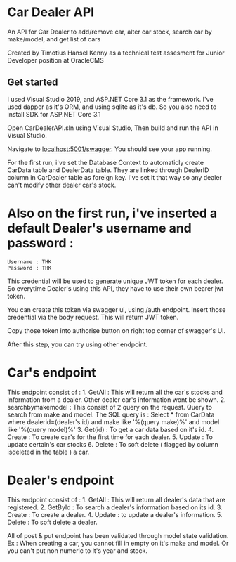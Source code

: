 # Car Dealer API

An API for Car Dealer to add/remove car, alter car stock, search car by make/model, and get list of cars

Created by Timotius Hansel Kenny as a technical test assesment for Junior Developer position at OracleCMS

## Get started

I used Visual Studio 2019, and ASP.NET Core 3.1 as the framework. 
I've used dapper as it's ORM, and using sqlite as it's db.
So you also need to install SDK for ASP.NET Core 3.1

Open CarDealerAPI.sln using Visual Studio,
Then build and run the API in Visual Studio.

Navigate to [localhost:5001/swagger](https://localhost:5001/swagger). 
You should see your app running. 

For the first run, i've set the Database Context to automaticly create 
CarData table and DealerData table. They are linked through DealerID column in CarDealer table as foreign key.
I've set it that way so any dealer can't modify other dealer car's stock.
# Also on the first run, i've inserted a default Dealer's username and password :

    Username : THK
    Password : THK

This credential will be used to generate unique JWT token for each dealer. So everytime Dealer's using this API, they have to use
their own bearer jwt token.

You can create this token via swagger ui, using /auth endpoint. 
Insert those credential via the body request.
This will return JWT token.

Copy those token into authorise button on right top corner of swagger's UI.

After this step, you can try using other endpoint.

# Car's endpoint

This endpoint consist of :
    1. GetAll : This will return all the car's stocks and information from a dealer. Other dealer car's information wont be shown.
    2. searchbymakemodel : This consist of 2 query on the request. Query to search from make and model.
        The SQL query is : Select * from CarData where dealerid=(dealer's id) and make like '%(query make)%' and model like '%(query model)%'
    3. Get(id) : To get a car data based on it's id.
    4. Create : To create car's for the first time for each dealer.
    5. Update : To update certain's car stocks
    6. Delete : To soft delete ( flagged by column isdeleted in the table ) a car.

# Dealer's endpoint

This endpoint consist of :
    1. GetAll : This will return all dealer's data that are registered.
    2. GetById : To search a dealer's information based on its id.
    3. Create : To create a dealer.
    4. Update : to update a dealer's information.
    5. Delete : To soft delete a dealer.

All of post & put endpoint has been validated through model state validation.
Ex : When creating a car, you cannot fill in empty on it's make and model. Or you can't put non numeric to it's year and stock.






